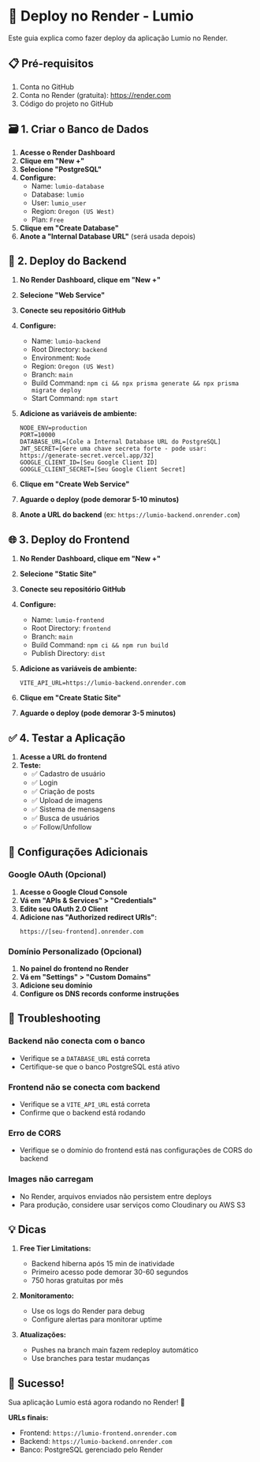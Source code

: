 # 🚀 Deploy no Render - Lumio

Este guia explica como fazer deploy da aplicação Lumio no Render.

## 📋 Pré-requisitos

1. Conta no GitHub
2. Conta no Render (gratuita): https://render.com
3. Código do projeto no GitHub

## 🗃️ 1. Criar o Banco de Dados

1. **Acesse o Render Dashboard**
2. **Clique em "New +"**
3. **Selecione "PostgreSQL"**
4. **Configure:**
   - Name: `lumio-database`
   - Database: `lumio`
   - User: `lumio_user`
   - Region: `Oregon (US West)`
   - Plan: `Free`
5. **Clique em "Create Database"**
6. **Anote a "Internal Database URL"** (será usada depois)

## 🔧 2. Deploy do Backend

1. **No Render Dashboard, clique em "New +"**
2. **Selecione "Web Service"**
3. **Conecte seu repositório GitHub**
4. **Configure:**

   - Name: `lumio-backend`
   - Root Directory: `backend`
   - Environment: `Node`
   - Region: `Oregon (US West)`
   - Branch: `main`
   - Build Command: `npm ci && npx prisma generate && npx prisma migrate deploy`
   - Start Command: `npm start`

5. **Adicione as variáveis de ambiente:**

   ```
   NODE_ENV=production
   PORT=10000
   DATABASE_URL=[Cole a Internal Database URL do PostgreSQL]
   JWT_SECRET=[Gere uma chave secreta forte - pode usar: https://generate-secret.vercel.app/32]
   GOOGLE_CLIENT_ID=[Seu Google Client ID]
   GOOGLE_CLIENT_SECRET=[Seu Google Client Secret]
   ```

6. **Clique em "Create Web Service"**
7. **Aguarde o deploy (pode demorar 5-10 minutos)**
8. **Anote a URL do backend** (ex: `https://lumio-backend.onrender.com`)

## 🌐 3. Deploy do Frontend

1. **No Render Dashboard, clique em "New +"**
2. **Selecione "Static Site"**
3. **Conecte seu repositório GitHub**
4. **Configure:**

   - Name: `lumio-frontend`
   - Root Directory: `frontend`
   - Branch: `main`
   - Build Command: `npm ci && npm run build`
   - Publish Directory: `dist`

5. **Adicione as variáveis de ambiente:**

   ```
   VITE_API_URL=https://lumio-backend.onrender.com
   ```

6. **Clique em "Create Static Site"**
7. **Aguarde o deploy (pode demorar 3-5 minutos)**

## ✅ 4. Testar a Aplicação

1. **Acesse a URL do frontend**
2. **Teste:**
   - ✅ Cadastro de usuário
   - ✅ Login
   - ✅ Criação de posts
   - ✅ Upload de imagens
   - ✅ Sistema de mensagens
   - ✅ Busca de usuários
   - ✅ Follow/Unfollow

## 🔧 Configurações Adicionais

### Google OAuth (Opcional)

1. **Acesse o Google Cloud Console**
2. **Vá em "APIs & Services" > "Credentials"**
3. **Edite seu OAuth 2.0 Client**
4. **Adicione nas "Authorized redirect URIs":**
   ```
   https://[seu-frontend].onrender.com
   ```

### Domínio Personalizado (Opcional)

1. **No painel do frontend no Render**
2. **Vá em "Settings" > "Custom Domains"**
3. **Adicione seu domínio**
4. **Configure os DNS records conforme instruções**

## 🐛 Troubleshooting

### Backend não conecta com o banco

- Verifique se a `DATABASE_URL` está correta
- Certifique-se que o banco PostgreSQL está ativo

### Frontend não se conecta com backend

- Verifique se a `VITE_API_URL` está correta
- Confirme que o backend está rodando

### Erro de CORS

- Verifique se o domínio do frontend está nas configurações de CORS do backend

### Images não carregam

- No Render, arquivos enviados não persistem entre deploys
- Para produção, considere usar serviços como Cloudinary ou AWS S3

## 💡 Dicas

1. **Free Tier Limitations:**

   - Backend hiberna após 15 min de inatividade
   - Primeiro acesso pode demorar 30-60 segundos
   - 750 horas gratuitas por mês

2. **Monitoramento:**

   - Use os logs do Render para debug
   - Configure alertas para monitorar uptime

3. **Atualizações:**
   - Pushes na branch main fazem redeploy automático
   - Use branches para testar mudanças

## 🎉 Sucesso!

Sua aplicação Lumio está agora rodando no Render! 🚀

**URLs finais:**

- Frontend: `https://lumio-frontend.onrender.com`
- Backend: `https://lumio-backend.onrender.com`
- Banco: PostgreSQL gerenciado pelo Render
